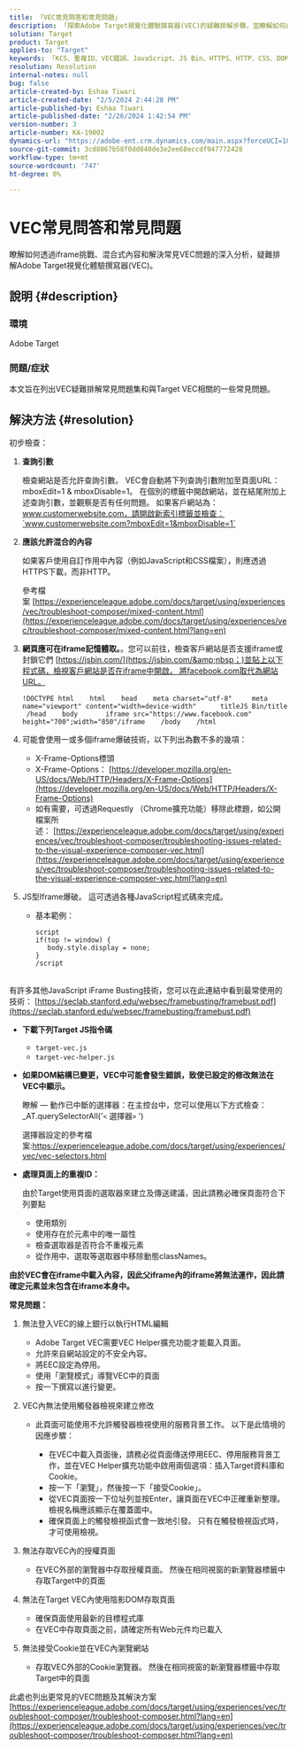 ```yaml
---
title: 「VEC常見問答和常見問題」
description: 「探索Adobe Target視覺化體驗撰寫器(VEC)的疑難排解步驟，並瞭解如何處理iframe問題和混合內容。」
solution: Target
product: Target
applies-to: "Target"
keywords: 「KCS、重複ID、VEC錯誤、JavaScript、JS Bin、HTTPS、HTTP、CSS、DOM結構、EEC、VEC載入問題、陰影DOM、Web元件、常見問題集」
resolution: Resolution
internal-notes: null
bug: false
article-created-by: Eshaa Tiwari
article-created-date: "2/5/2024 2:44:28 PM"
article-published-by: Eshaa Tiwari
article-published-date: "2/26/2024 1:42:54 PM"
version-number: 3
article-number: KA-19002
dynamics-url: "https://adobe-ent.crm.dynamics.com/main.aspx?forceUCI=1&pagetype=entityrecord&etn=knowledgearticle&id=76c6520f-35c4-ee11-9079-6045bd006268"
source-git-commit: 3cd8867b58f0dd840de3e2ee68eccdf947772428
workflow-type: tm+mt
source-wordcount: '747'
ht-degree: 0%

---
```


# VEC常見問答和常見問題


瞭解如何透過iframe挑戰、混合式內容和解決常見VEC問題的深入分析，疑難排解Adobe Target視覺化體驗撰寫器(VEC)。

## 說明 {#description}


### 環境

Adobe Target

### 問題/症狀

本文旨在列出VEC疑難排解常見問題集和與Target VEC相關的一些常見問題。


## 解決方法 {#resolution}


初步檢查：

1. <b>查詢引數</b>

   檢查網站是否允許查詢引數。 VEC會自動將下列查詢引數附加至頁面URL：mboxEdit=1 &amp; mboxDisable=1。 在個別的標籤中開啟網站，並在結尾附加上述查詢引數，並觀察是否有任何問題。 如果客戶網站為：www.customerwebsite.com，請開啟新索引標籤並檢查：`www.customerwebsite.com?mboxEdit=1&mboxDisable=1`
2. <b>應該允許混合的內容</b>

   如果客戶使用自訂作用中內容（例如JavaScript和CSS檔案），則應透過HTTPS下載，而非HTTP。

   參考檔案 [https://experienceleague.adobe.com/docs/target/using/experiences/vec/troubleshoot-composer/mixed-content.html](https://experienceleague.adobe.com/docs/target/using/experiences/vec/troubleshoot-composer/mixed-content.html?lang=en)
3. <b>網頁應可在iframe記憶體取。</b>。您可以前往，檢查客戶網站是否支援iframe或封鎖它們 [https://jsbin.com/](https://jsbin.com/&amp;nbsp；)並貼上以下程式碼，檢視客戶網站是否在iframe中開啟。 將facebook.com取代為網站URL。






   ```
   !DOCTYPE html    html    head    meta charset="utf-8"     meta name="viewport" content="width=device-width"      titleJS Bin/title     /head    body       iframe src="https://www.facebook.com" height="700";width="850"/iframe    /body    /html
   ```




4. 可能會使用一或多個iframe爆破技術，以下列出為數不多的幾項：
   - X-Frame-Options標頭
   - X-Frame-Options： [https://developer.mozilla.org/en-US/docs/Web/HTTP/Headers/X-Frame-Options](https://developer.mozilla.org/en-US/docs/Web/HTTP/Headers/X-Frame-Options)
   - 如有需要，可透過Requestly （Chrome擴充功能）移除此標題，如公開檔案所述： [https://experienceleague.adobe.com/docs/target/using/experiences/vec/troubleshoot-composer/troubleshooting-issues-related-to-the-visual-experience-composer-vec.html](https://experienceleague.adobe.com/docs/target/using/experiences/vec/troubleshoot-composer/troubleshooting-issues-related-to-the-visual-experience-composer-vec.html?lang=en)
5. JS型Iframe爆破。 這可透過各種JavaScript程式碼來完成。
   - 基本範例： <br>

     ```
     script
     if(top != window) {
        body.style.display = none;    
     }
     /script
     ```

<br>有許多其他JavaScript iFrame Busting技術，您可以在此連結中看到最常使用的技術： [https://seclab.stanford.edu/websec/framebusting/framebust.pdf](https://seclab.stanford.edu/websec/framebusting/framebust.pdf)


- <b>下載下列Target JS指令碼</b>

   - `target-vec.js`
   - `target-vec-helper.js`
- <b>如果DOM結構已變更，VEC中可能會發生錯誤，致使已設定的修改無法在VEC中顯示。</b>

  瞭解 — 動作已中斷的選擇器：在主控台中，您可以使用以下方式檢查： _AT.querySelectorAll(&#39;`<` 選擇器`>` &#39;)

  選擇器設定的參考檔案:https://experienceleague.adobe.com/docs/target/using/experiences/vec/vec-selectors.html
- <b>處理頁面上的重複ID：</b>

  由於Target使用頁面的選取器來建立及傳送建議，因此請務必確保頁面符合下列要點

   - 使用類別
   - 使用存在於元素中的唯一屬性
   - 檢查選取器是否符合不重複元素
   - 從作用中、選取等選取器中移除動態classNames。


<b>由於VEC會在iframe中載入內容，因此父iframe內的iframe將無法運作，因此請確定元素並未包含在iframe本身中。</b>

<b>常見問題： </b>

1. 無法登入VEC的線上銀行以執行HTML編輯
   - Adobe Target VEC需要VEC Helper擴充功能才能載入頁面。
   - 允許來自網站設定的不安全內容。
   - 將EEC設定為停用。
   - 使用「瀏覽模式」導覽VEC中的頁面
   - 按一下撰寫以進行變更。
2. VEC內無法使用觸發器檢視來建立修改

   - 此頁面可能使用不允許觸發器檢視使用的服務背景工作。 以下是此情境的因應步驟：

      - 在VEC中載入頁面後，請務必從頁面傳送停用EEC、停用服務背景工作，並在VEC Helper擴充功能中啟用兩個選項：插入Target資料庫和Cookie。
      - 按一下「瀏覽」，然後按一下「接受Cookie」。
      - 從VEC頁面按一下位址列並按Enter，讓頁面在VEC中正確重新整理。 檢視名稱應該顯示在覆蓋圖中。
      - 確保頁面上的觸發檢視函式會一致地引發。 只有在觸發檢視函式時，才可使用檢視。
3. 無法存取VEC內的授權頁面

   - 在VEC外部的瀏覽器中存取授權頁面。 然後在相同視窗的新瀏覽器標籤中存取Target中的頁面
4. 無法在Target VEC內使用陰影DOM存取頁面

   - 確保頁面使用最新的目標程式庫
   - 在VEC中存取頁面之前，請確定所有Web元件均已載入
5. 無法接受Cookie並在VEC內瀏覽網站

   - 存取VEC外部的Cookie瀏覽器。 然後在相同視窗的新瀏覽器標籤中存取Target中的頁面


此處也列出更常見的VEC問題及其解決方案
[https://experienceleague.adobe.com/docs/target/using/experiences/vec/troubleshoot-composer/troubleshoot-composer.html?lang=en](https://experienceleague.adobe.com/docs/target/using/experiences/vec/troubleshoot-composer/troubleshoot-composer.html?lang=en)
